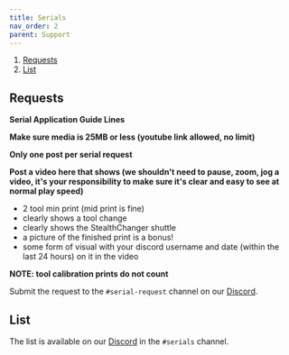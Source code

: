 ```yaml
---
title: Serials
nav_order: 2
parent: Support
---
```

<!-- Use the page layout at TOC.md:  https://github.com/sdylewski/StealthChanger/blob/main/docs/TOC.md -->

1. [Requests](#requests)
2. [List](#list)

## Requests

**Serial Application Guide Lines**

**Make sure media is 25MB or less (youtube link allowed, no limit)**

**Only one post per serial request**

**Post a video here that shows (we shouldn't need to pause, zoom, jog a video, it's your responsibility to make sure it's clear and easy to see at normal play speed)**

* 2 tool min print (mid print is fine)
* clearly shows a tool change
* clearly shows the StealthChanger shuttle
* a picture of the finished print is a bonus!
* some form of visual with your discord username and date (within the last 24 hours) on it in the video

**NOTE: tool calibration prints do not count**

Submit the request to the `#serial-request` channel on our [Discord](https://discord.gg/jJs73c6vSc).


## List

The list is available on our [Discord](https://discord.gg/jJs73c6vSc) in the `#serials` channel.
